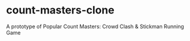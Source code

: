 # count-masters-clone
A prototype of Popular Count Masters: Crowd Clash &amp; Stickman Running Game
